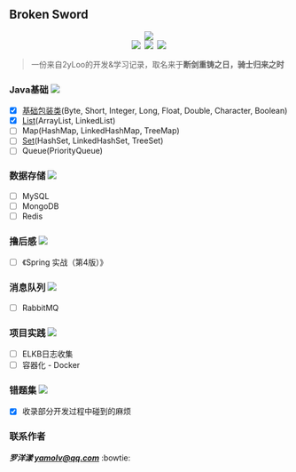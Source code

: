 ## Broken Sword
<div align="center"><img src="https://ossweb-img.qq.com/images/lol/web201310/skin/big92007.jpg"/></div>

<div align="center"><img src="https://img.shields.io/badge/WeChat-yamolv-green.svg?logo=Wechat"/>&ensp;<img src="https://img.shields.io/badge/%E7%BD%97%E6%B4%8B%E6%BC%BE-yamolv%40qq.com-red.svg?logo=Tencent%20QQ"/>&ensp;<img src="https://img.shields.io/badge/-1%E4%B8%87%E5%B0%8F%E6%97%B6%E7%9A%84%E9%94%A4%E7%82%BC%E6%98%AF%E4%BB%BB%E4%BD%95%E4%BA%BA%E4%BB%8E%E5%B9%B3%E5%87%A1%E5%8F%98%E6%88%90%E4%B8%96%E7%95%8C%E7%BA%A7%E5%A4%A7%E5%B8%88%E7%9A%84%E5%BF%85%E8%A6%81%E6%9D%A1%E4%BB%B6%F0%9F%A4%99-blue.svg"/></div>

> 一份来自2yLoo的开发&学习记录，取名来于**断剑重铸之日，骑士归来之时**

### **Java基础** ![](http://progressed.io/bar/60)
- [x] [基础包装类](https://github.com/2yLoo/broken-sowrd/blob/master/java-base/lang/wraps.md)(Byte, Short, Integer, Long, Float, Double, Character, Boolean)
- [x] [List](https://github.com/2yLoo/broken-sowrd/blob/master/java-base/util/Collection/List.md)(ArrayList, LinkedList)
- [ ] Map(HashMap, LinkedHashMap, TreeMap)
- [ ] [Set](https://github.com/2yLoo/broken-sowrd/blob/master/java-base/util/Collection/Set.md)(HashSet, LinkedHashSet, TreeSet)
- [ ] Queue(PriorityQueue)

### **数据存储** ![](http://progressed.io/bar/0)
- [ ] MySQL
- [ ] MongoDB
- [ ] Redis

### **撸后感** ![](http://progressed.io/bar/30)
- [ ] 《Spring 实战（第4版）》

### **消息队列** ![](http://progressed.io/bar/0)
- [ ] RabbitMQ

### **项目实践** ![](http://progressed.io/bar/0)
- [ ] ELKB日志收集
- [ ] 容器化 - Docker

### **错题集** ![](http://progressed.io/bar/100)

- [x] 收录部分开发过程中碰到的麻烦

### **联系作者**
***罗洋漾 yamolv@qq.com*** :bowtie:
